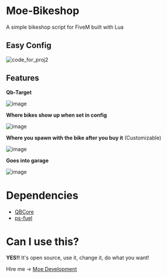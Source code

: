 # Moe-Bikeshop
A simple bikeshop script for FiveM built with Lua

## Easy Config

![code_for_proj2](https://github.com/user-attachments/assets/b4550f9a-f6ec-41f7-b484-318fb6dfeda6)

## Features
**Qb-Target**

![image](https://github.com/user-attachments/assets/570f6193-7df6-49d7-bca0-91655cae3721)

**Where bikes show up when set in config**

![image](https://github.com/user-attachments/assets/f32de713-6e87-4267-9cbd-31b6627a5176)

**Where you spawn with the bike after you buy it** (Customizable)

![image](https://github.com/user-attachments/assets/f7bc71f7-486d-4375-8f0c-c912a13dc298)

**Goes into garage**

![image](https://github.com/user-attachments/assets/cecb28dc-7675-4b6b-87bf-24ba44136372)



# Dependencies
* [QBCore](https://github.com/qbcore-framework/qb-core)
* [ps-fuel](https://github.com/Project-Sloth/ps-fuel)

# Can I use this?
**YES!!**
It's open source, use it, change it, do what you want!

Hire me -> [Moe Development](https://discord.gg/MBrU2TZnKc)

